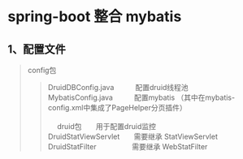 # spring-boot 整合 mybatis <br/>
## 1、配置文件    <br/>
>config包
>>DruidDBConfig.java　　　配置druid线程池  <br/>
>>MybatisConfig.java　　　配置mybatis  （其中在mybatis-config.xml中集成了PageHelper分页插件）  <br/><br/>
　
>druid包　　用于配置druid监控<br/>
>>DruidStatViewServlet　　需要继承  StatViewServlet<br/>
>>DruidStatFilter　　　　　需要继承  WebStatFilter<br/>
